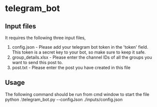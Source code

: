 # telegram_bot

## Input files

It requires the following three input files,

1. config.json - Please add your telegram bot token in the 'token' field. This token is a secret key to your bot, so make sure to keep it safe.
2. group_details.xlsx - Please enter the channel IDs of all the groups you want to send this post to.
3. post.txt - Please enter the post you have created in this file

## Usage

The following command should be run from cmd window to start the file
python .\telegram_bot.py --configJson ./inputs/config.json
